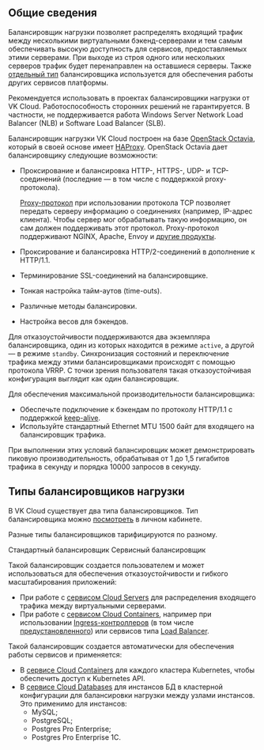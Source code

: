 ## Общие сведения

Балансировщик нагрузки позволяет распределять входящий трафик между несколькими виртуальными бэкенд-серверами и тем самым обеспечивать высокую доступность для сервисов, предоставляемых этими серверами. При выходе из строя одного или нескольких серверов трафик будет перенаправлен на оставшиеся серверы. Также [отдельный тип](../load-balancer#tipy_balansirovshchikov_nagruzki) балансировщика используется для обеспечения работы других сервисов платформы.

<warn>

 Рекомендуется использовать в проектах балансировщики нагрузки от VK Cloud. Работоспособность сторонних решений не гарантируется. В частности, не поддерживается работа Windows Server Network Load Balancer (NLB) и Software Load Balancer (SLB).

</warn>

Балансировщик нагрузки VK Cloud построен на базе [OpenStack Octavia](https://docs.openstack.org/octavia/latest/), который в своей основе имеет [HAProxy](http://www.haproxy.org/). OpenStack Octavia дает балансировщику следующие возможности:

- Проксирование и балансировка HTTP-, HTTPS-, UDP- и TCP-соединений (последние — в том числе с поддержкой proxy-протокола).

  [Proxy-протокол](https://www.haproxy.org/download/1.8/doc/proxy-protocol.txt) при использовании протокола TCP позволяет передать серверу информацию о соединениях (например, IP-адрес клиента). Чтобы сервер мог обрабатывать такую информацию, он сам должен поддерживать этот протокол. Proxy-протокол поддерживают NGINX, Apache, Envoy и [другие продукты](https://www.haproxy.com/blog/use-the-proxy-protocol-to-preserve-a-clients-ip-address/#proxy-protocol-support).

- Проксирование и балансировка HTTP/2-соединений в дополнение к HTTP/1.1.

- Терминирование SSL-соединений на балансировщике.

- Тонкая настройка тайм-аутов (time-outs).

- Различные методы балансировки.

- Настройка весов для бэкендов.

Для отказоустойчивости поддерживаются два экземпляра балансировщика, один из которых находится в режиме `active`, а другой — в режиме `standby`. Синхронизация состояний и переключение трафика между этими балансировщиками происходят с помощью протокола VRRP. С точки зрения пользователя такая отказоустойчивая конфигурация выглядит как один балансировщик.

Для обеспечения максимальной производительности балансировщика:

- Обеспечьте подключение к бэкендам по протоколу HTTP/1.1 с поддержкой [keep-alive](https://developer.mozilla.org/en-US/docs/Web/HTTP/Headers/Keep-Alive).
- Используйте стандартный Ethernet MTU 1500 байт для входящего на балансировщик трафика.

При выполнении этих условий балансировщик может демонстрировать пиковую производительность, обрабатывая от 1 до 1,5 гигабитов трафика в секунду и порядка 10000 запросов в секунду.

## Типы балансировщиков нагрузки

В VK Cloud существует два типа балансировщиков. Тип балансировщика можно [посмотреть](../../instructions/manage-lb#prosmotr_spiska_balansirovshchikov_nagruzki_i_informacii_o_nih) в личном кабинете.

Разные типы балансировщиков тарифицируются по разному.

<tabs>
<tablist>
<tab>Стандартный балансировщик</tab>
<tab>Сервисный балансировщик</tab>
</tablist>
<tabpanel>

Такой балансировщик создается пользователем и может использоваться для обеспечения отказоустойчивости и гибкого масштабирования приложений:

- При работе с [сервисом Cloud Servers](/ru/computing/iaas) для распределения входящего трафика между виртуальными серверами.
- При работе с [сервисом Cloud Containers](/ru/kubernetes/k8s), например при использовании [Ingress-контроллеров](/ru/kubernetes/k8s/how-to-guides/ingress) (в том числе [предустановленного](/ru/kubernetes/k8s/concepts/addons-and-settings/addons#ingress_controller_nginx_914e5637)) или сервисов типа [Load Balancer](/ru/kubernetes/k8s/how-to-guides/load-balancer).

</tabpanel>
<tabpanel>

Такой балансировщик создается автоматически для обеспечения работы сервисов и применяется:

- В [сервисе Cloud Containers](/ru/kubernetes/k8s) для каждого кластера Kubernetes, чтобы обеспечить доступ к Kubernetes API.
- В [сервисе Cloud Databases](/ru/dbs/dbaas) для инстансов БД в кластерной конфигурации для балансировки нагрузки между узлами инстансов. Это применимо для инстансов:
  - MySQL;
  - PostgreSQL;
  - Postgres Pro Enterprise;
  - Postgres Pro Enterprise 1С.

</tabpanel>
</tabs>
